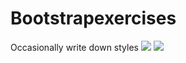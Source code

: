 # Bootstrapexercises
Occasionally write down styles
![](https://github.com/Catslin/StartHomepage/tree/main/show.png)
![](https://github.com/Catslin/StartHomepage/tree/main/show2.png)
